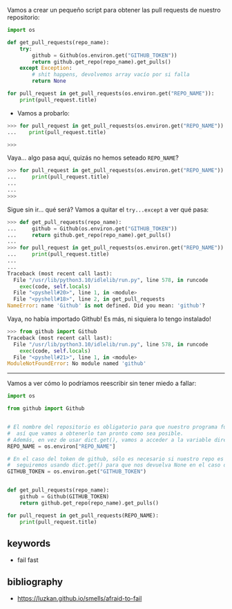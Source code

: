 Vamos a crear un pequeño script para obtener las pull requests de nuestro repositorio:

```python
import os

def get_pull_requests(repo_name):
    try:
        github = Github(os.environ.get("GITHUB_TOKEN"))
        return github.get_repo(repo_name).get_pulls()
    except Exception:
        # shit happens, devolvemos array vacío por si falla
        return None

for pull_request in get_pull_requests(os.environ.get("REPO_NAME")):
    print(pull_request.title)
 ```
 
 - Vamos a probarlo:
```python
>>> for pull_request in get_pull_requests(os.environ.get("REPO_NAME")):
...    print(pull_request.title)

>>>
```

Vaya... algo pasa aquí, quizás no hemos seteado `REPO_NAME`?
```python
>>> for pull_request in get_pull_requests(os.environ.get("REPO_NAME")):
...     print(pull_request.title)
... 
...     
>>>
```

Sigue sin ir... qué será? Vamos a quitar el `try...except` a ver qué pasa:

```python
>>> def get_pull_requests(repo_name):
...     github = Github(os.environ.get("GITHUB_TOKEN"))
...     return github.get_repo(repo_name).get_pulls()
... 
>>> for pull_request in get_pull_requests(os.environ.get("REPO_NAME")):
...     print(pull_request.title)
... 
...     
Traceback (most recent call last):
  File "/usr/lib/python3.10/idlelib/run.py", line 578, in runcode
    exec(code, self.locals)
  File "<pyshell#20>", line 1, in <module>
  File "<pyshell#18>", line 2, in get_pull_requests
NameError: name 'Github' is not defined. Did you mean: 'github'?
```

Vaya, no había importado Github! Es más, ni siquiera lo tengo instalado!

```python
>>> from github import Github
Traceback (most recent call last):
  File "/usr/lib/python3.10/idlelib/run.py", line 578, in runcode
    exec(code, self.locals)
  File "<pyshell#21>", line 1, in <module>
ModuleNotFoundError: No module named 'github'
```
    
---


Vamos a ver cómo lo podríamos reescribir sin tener miedo a fallar:
```python
import os

from github import Github


# El nombre del repositorio es obligatorio para que nuestro programa funcione, 
#  así que vamos a obtenerlo tan pronto como sea posible.
# Además, en vez de usar dict.get(), vamos a acceder a la variable directamente
REPO_NAME = os.environ["REPO_NAME"]

# En el caso del token de github, sólo es necesario si nuestro repo es privado, por lo que
#  seguiremos usando dict.get() para que nos devuelva None en el caso de que no esté definido
GITHUB_TOKEN = os.environ.get("GITHUB_TOKEN")


def get_pull_requests(repo_name):
    github = Github(GITHUB_TOKEN)
    return github.get_repo(repo_name).get_pulls()

for pull_request in get_pull_requests(REPO_NAME):
    print(pull_request.title)
 ```

## keywords
 - fail fast

## bibliography
 - https://luzkan.github.io/smells/afraid-to-fail
